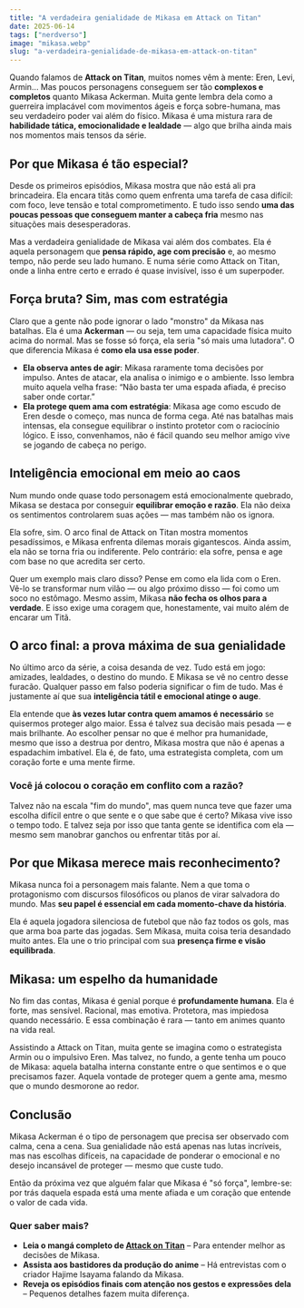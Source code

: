 ```yaml
---
title: "A verdadeira genialidade de Mikasa em Attack on Titan"
date: 2025-06-14
tags: ["nerdverso"]
image: "mikasa.webp"
slug: "a-verdadeira-genialidade-de-mikasa-em-attack-on-titan"
---
```


Quando falamos de **Attack on Titan**, muitos nomes vêm à mente: Eren, Levi, Armin... Mas poucos personagens conseguem ser tão **complexos e completos** quanto Mikasa Ackerman. Muita gente lembra dela como a guerreira implacável com movimentos ágeis e força sobre-humana, mas seu verdadeiro poder vai além do físico. Mikasa é uma mistura rara de **habilidade tática, emocionalidade e lealdade** — algo que brilha ainda mais nos momentos mais tensos da série.

## Por que Mikasa é tão especial?

Desde os primeiros episódios, Mikasa mostra que não está ali pra brincadeira. Ela encara titãs como quem enfrenta uma tarefa de casa difícil: com foco, leve tensão e total comprometimento. E tudo isso sendo **uma das poucas pessoas que conseguem manter a cabeça fria** mesmo nas situações mais desesperadoras.

Mas a verdadeira genialidade de Mikasa vai além dos combates. Ela é aquela personagem que **pensa rápido, age com precisão** e, ao mesmo tempo, não perde seu lado humano. E numa série como Attack on Titan, onde a linha entre certo e errado é quase invisível, isso é um superpoder.

## Força bruta? Sim, mas com estratégia

Claro que a gente não pode ignorar o lado "monstro" da Mikasa nas batalhas. Ela é uma **Ackerman** — ou seja, tem uma capacidade física muito acima do normal. Mas se fosse só força, ela seria "só mais uma lutadora". O que diferencia Mikasa é **como ela usa esse poder**.

*   **Ela observa antes de agir**: Mikasa raramente toma decisões por impulso. Antes de atacar, ela analisa o inimigo e o ambiente. Isso lembra muito aquela velha frase: “Não basta ter uma espada afiada, é preciso saber onde cortar.”
*   **Ela protege quem ama com estratégia**: Mikasa age como escudo de Eren desde o começo, mas nunca de forma cega. Até nas batalhas mais intensas, ela consegue equilibrar o instinto protetor com o raciocínio lógico. E isso, convenhamos, não é fácil quando seu melhor amigo vive se jogando de cabeça no perigo.

## Inteligência emocional em meio ao caos

Num mundo onde quase todo personagem está emocionalmente quebrado, Mikasa se destaca por conseguir **equilibrar emoção e razão**. Ela não deixa os sentimentos controlarem suas ações — mas também não os ignora.

Ela sofre, sim. O arco final de Attack on Titan mostra momentos pesadíssimos, e Mikasa enfrenta dilemas morais gigantescos. Ainda assim, ela não se torna fria ou indiferente. Pelo contrário: ela sofre, pensa e age com base no que acredita ser certo.

Quer um exemplo mais claro disso? Pense em como ela lida com o Eren. Vê-lo se transformar num vilão — ou algo próximo disso — foi como um soco no estômago. Mesmo assim, Mikasa **não fecha os olhos para a verdade**. E isso exige uma coragem que, honestamente, vai muito além de encarar um Titã.

## O arco final: a prova máxima de sua genialidade

No último arco da série, a coisa desanda de vez. Tudo está em jogo: amizades, lealdades, o destino do mundo. E Mikasa se vê no centro desse furacão. Qualquer passo em falso poderia significar o fim de tudo. Mas é justamente aí que sua **inteligência tátil e emocional atinge o auge**.

Ela entende que **às vezes lutar contra quem amamos é necessário** se quisermos proteger algo maior. Essa é talvez sua decisão mais pesada — e mais brilhante. Ao escolher pensar no que é melhor pra humanidade, mesmo que isso a destrua por dentro, Mikasa mostra que não é apenas a espadachim imbatível. Ela é, de fato, uma estrategista completa, com um coração forte e uma mente firme.

### Você já colocou o coração em conflito com a razão?

Talvez não na escala "fim do mundo", mas quem nunca teve que fazer uma escolha difícil entre o que sente e o que sabe que é certo? Mikasa vive isso o tempo todo. E talvez seja por isso que tanta gente se identifica com ela — mesmo sem manobrar ganchos ou enfrentar titãs por aí.

## Por que Mikasa merece mais reconhecimento?

Mikasa nunca foi a personagem mais falante. Nem a que toma o protagonismo com discursos filosóficos ou planos de virar salvadora do mundo. Mas **seu papel é essencial em cada momento-chave da história**.

Ela é aquela jogadora silenciosa de futebol que não faz todos os gols, mas que arma boa parte das jogadas. Sem Mikasa, muita coisa teria desandado muito antes. Ela une o trio principal com sua **presença firme e visão equilibrada**.

## Mikasa: um espelho da humanidade

No fim das contas, Mikasa é genial porque é **profundamente humana**. Ela é forte, mas sensível. Racional, mas emotiva. Protetora, mas impiedosa quando necessário. E essa combinação é rara — tanto em animes quanto na vida real.

Assistindo a Attack on Titan, muita gente se imagina como o estrategista Armin ou o impulsivo Eren. Mas talvez, no fundo, a gente tenha um pouco de Mikasa: aquela batalha interna constante entre o que sentimos e o que precisamos fazer. Aquela vontade de proteger quem a gente ama, mesmo que o mundo desmorone ao redor.

## Conclusão

Mikasa Ackerman é o tipo de personagem que precisa ser observado com calma, cena a cena. Sua genialidade não está apenas nas lutas incríveis, mas nas escolhas difíceis, na capacidade de ponderar o emocional e no desejo incansável de proteger — mesmo que custe tudo.

Então da próxima vez que alguém falar que Mikasa é "só força", lembre-se: por trás daquela espada está uma mente afiada e um coração que entende o valor de cada vida.

### Quer saber mais?

*   **Leia o mangá completo de [Attack on Titan](https://amzn.to/4jFChks)** – Para entender melhor as decisões de Mikasa.
*   **Assista aos bastidores da produção do anime** – Há entrevistas com o criador Hajime Isayama falando da Mikasa.
*   **Reveja os episódios finais com atenção nos gestos e expressões dela** – Pequenos detalhes fazem muita diferença.